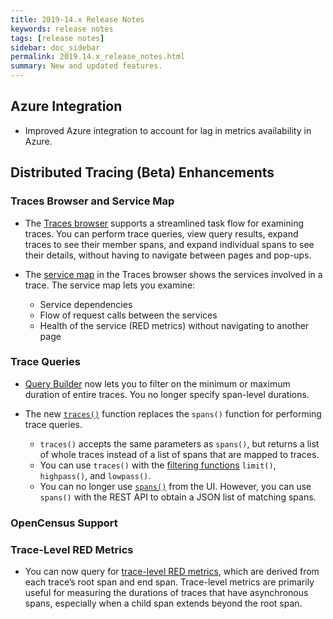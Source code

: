```yaml
---
title: 2019-14.x Release Notes
keywords: release notes
tags: [release notes]
sidebar: doc_sidebar
permalink: 2019.14.x_release_notes.html
summary: New and updated features.
---
```


## Azure Integration 
* Improved Azure integration to account for lag in metrics availability in Azure.

## Distributed Tracing (Beta) Enhancements

### Traces Browser and Service Map
* The [Traces browser](tracing_ui_overview.html#explore-traces) supports a streamlined task flow for examining traces. You can perform trace queries, view query results, expand traces to see their member spans, and expand individual spans to see their details, without having to navigate between pages and pop-ups.

* The [service map](tracing_ui_overview.html#investigate-the-service-flow-for-a-trace) in the Traces browser shows the services involved in a trace. The service map lets you examine: 
  - Service dependencies 
  - Flow of request calls between the services 
  - Health of the service (RED metrics) without navigating to another page

### Trace Queries

* [Query Builder](trace_data_query.html#trace-query-menus-and-fields) now lets you to filter on the minimum or maximum duration of entire traces. You no longer specify span-level durations.

* The new [`traces()`](traces_function.html) function replaces the `spans()` function for performing trace queries. 
  - `traces()` accepts the same parameters as `spans()`, but returns a list of whole traces instead of a list of spans that are mapped to traces. 
  - You can use `traces()` with the [filtering functions](traces_function.html#filtering-functions) `limit()`, `highpass()`, and `lowpass()`. 
  - You can no longer use [`spans()`](spans_function.html) from the UI. However, you can use `spans()` with the REST API to obtain a JSON list of matching spans. 

### OpenCensus Support


### Trace-Level RED Metrics

* You can now query for [trace-level RED metrics](trace_data_details.html#operation-level-and-trace-level-red-metrics), which are derived from each trace’s root span and end span. Trace-level metrics are primarily useful for measuring the durations of traces that have asynchronous spans, especially when a child span extends beyond the root span. 



<!---
![](/images/.png)
--->
<!---
## Performance and Stability Enhancements

This release includes multiple performance and stability enhancements.
--->
